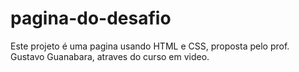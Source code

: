 # pagina-do-desafio
 Este projeto é uma pagina usando HTML  e CSS, proposta pelo prof. Gustavo Guanabara, atraves do curso em video.
